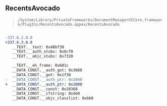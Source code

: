 ## RecentsAvocado

> `/System/Library/PrivateFrameworks/DocumentManagerUICore.framework/PlugIns/RecentsAvocado.appex/RecentsAvocado`

```diff

-337.6.2.0.0
+337.6.3.0.0
   __TEXT.__text: 0x48bf30
   __TEXT.__auth_stubs: 0x6cf0
   __TEXT.__objc_stubs: 0x7320

   __TEXT.__eh_frame: 0x601c
   __DATA_CONST.__auth_got: 0x3688
   __DATA_CONST.__got: 0x1f30
-  __DATA_CONST.__auth_ptr: 0x2040
+  __DATA_CONST.__auth_ptr: 0x2008
   __DATA_CONST.__const: 0x28368
   __DATA_CONST.__cfstring: 0xde0
   __DATA_CONST.__objc_classlist: 0xbb0

```
